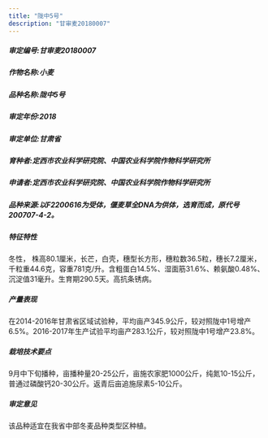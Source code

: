 ```yaml
---
title: "陇中5号"
description: "甘审麦20180007"
---
```

##### 审定编号:甘审麦20180007

##### 作物名称:小麦

##### 品种名称:陇中5号

##### 审定年份:2018

##### 审定单位:甘肃省

##### 育种者:定西市农业科学研究院、中国农业科学院作物科学研究所

##### 申请者:定西市农业科学研究院、中国农业科学院作物科学研究所

##### 品种来源:以F2200616为受体，偃麦草全DNA为供体，选育而成，原代号200707-4-2。

##### 特征特性
冬性， 株高80.1厘米，长芒，白壳，穗型长方形，穗粒数36.5粒，穗长7.2厘米，千粒重44.6克，容重781克/升。含粗蛋白14.5%、湿面筋31.6%、赖氨酸0.48%、沉淀值31毫升。生育期290.5天。高抗条锈病。

##### 产量表现
在2014-2016年甘肃省区域试验种，平均亩产345.9公斤，较对照陇中1号增产6.5%。2016-2017年生产试验平均亩产283.1公斤，较对照陇中1号增产23.8%。

##### 栽培技术要点
9月中下旬播种，亩播种量20-25公斤，亩施农家肥1000公斤，纯氮10-15公斤，普通过磷酸钙20-30公斤。返青后亩追施尿素5-10公斤。

##### 审定意见
该品种适宜在我省中部冬麦品种类型区种植。
